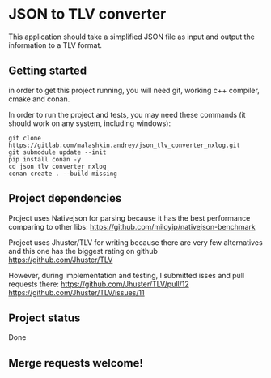 # JSON to TLV converter
This application should take a simplified JSON file as input and output the information to a TLV format.

## Getting started
in order to get this project running, you will need git, working c++ compiler, cmake and conan.

In order to run the project and tests, you may need these commands (it should work on any system, including windows):

```
git clone https://gitlab.com/malashkin.andrey/json_tlv_converter_nxlog.git
git submodule update --init
pip install conan -y
cd json_tlv_converter_nxlog
conan create . --build missing
```

## Project dependencies
Project uses Nativejson for parsing because it has the best performance comparing to other libs:
https://github.com/miloyip/nativejson-benchmark

Project uses Jhuster/TLV for writing because there are very few alternatives and this one has the biggest rating on github
https://github.com/Jhuster/TLV

However, during implementation and testing, I submitted isses and pull requests there:
https://github.com/Jhuster/TLV/pull/12
https://github.com/Jhuster/TLV/issues/11

## Project status
Done

## Merge requests welcome!
